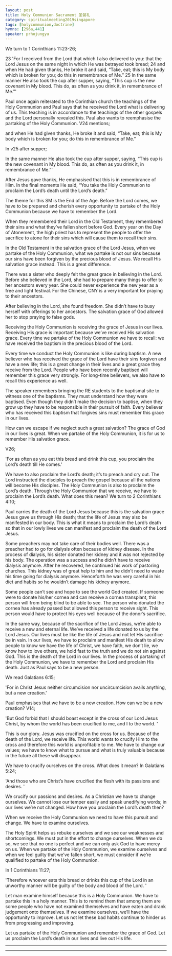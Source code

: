 ```yaml
---
layout: post
title: Holy Communion Sacrament 圣餐礼
category: spiritualmeeting2019singapore
tags: [holycommunion,doctrine]
hymns: [296a,441]
speaker: prhojungyu
---
```


We turn to 1 Corinthians 11:23-26; 

23 'For I received from the Lord that which I also delivered to you: that the Lord Jesus on the same night in which He was betrayed took bread; 
24 and when He had given thanks, He broke it and said, “Take, eat; this is My body which is broken for you; do this in remembrance of Me.”
25 In the same manner He also took the cup after supper, saying, “This cup is the new covenant in My blood. This do, as often as you drink it, in remembrance of Me.”'

Paul once again reiterated to the Corinthian church the teachings of the Holy Communion and Paul says that he received the Lord what is delivering of us. This teaching is in accordance to the teachings of the other gospels and the Lord personally revealed this. Paul also wants to reemphasise the partaking of the Holy Communion. V24 mentions; 

and when He had given thanks, He broke it and said, “Take, eat; this is My body which is broken for you; do this in remembrance of Me.”

In v25 after supper; 

 In the same manner He also took the cup after supper, saying, “This cup is the new covenant in My blood. This do, as often as you drink it, in remembrance of Me.”'

After Jesus gave thanks, He emphasised that this is in remembrance of Him. In the final moments He said, “You take the Holy Communion to proclaim the Lord’s death until the Lord’s death.”

The theme for this SM is the End of the Age. Before the Lord comes, we have to be prepared and cherish every opportunity to partake of the Holy Communion because we have to remember the Lord. 

When they remembered their Lord in the Old Testament, they remembered their sins and what they’ve fallen short before God. Every year on the Day of Atonement, the high priest has to represent the people to offer the sacrifice to atone for their sins which will cause them to recall their sins. 

In the Old Testament in the salvation grace of the Lord Jesus, when we partake of the Holy Communion, what we partake is not our sins because our sins have been forgiven by the precious blood of Jesus. We recall His salvation grace instead. This is a great difference. 

There was a sister who deeply felt the great grace in believing in the Lord. Before she believed in the Lord, she had to prepare many things to offer to her ancestors every year. She could never experience the new year as a free and light festival. For the Chinese, CNY is a very important for praying to their ancestors. 

After believing in the Lord, she found freedom. She didn’t have to busy herself with offerings to her ancestors. The salvation grace of God allowed her to stop praying to false gods. 

Receiving the Holy Communion is receiving the grace of Jesus in our lives. Receiving His grace is important because we’ve received His salvation grace. Every time we partake of the Holy Communion we have to recall: we have received the baptism in the precious blood of the Lord. 

Every time we conduct the Holy Communion is like during baptism. A new believer who has received the grace of the Lord have their sins forgiven and have a new life; this is a great change in their lives and a great grace they receive from the Lord. People who have been recently baptised will remember this grace very strongly. For long-time believers, we also have to recall this experience as well. 

The speaker remembers bringing the RE students to the baptismal site to witness one of the baptisms. They must understand how they were baptised. Even though they didn’t make the decision to baptise, when they grow up they have to be responsible in their pursuit of faith. Every believer who has received this baptism that forgives sins must remember this grace in our lives. 

How can we escape if we neglect such a great salvation? The grace of God in our lives is great. When we partake of the Holy Communion, it is for us to remember His salvation grace. 

V26; 

'For as often as you eat this bread and drink this cup, you proclaim the Lord’s death till He comes.'

We have to also proclaim the Lord’s death; it’s to preach and cry out. The Lord instructed the disciples to preach the gospel because all the nations will become His disciples. The Holy Communion is also to proclaim the Lord’s death. Through the Holy Communion that we receive, we have to proclaim the Lord’s death. What does this mean? We turn to 2 Corinthians 4:10; 





Paul carries the death of the Lord Jesus because this is the salvation grace Jesus gave us through His death; that the life of Jesus may also be manifested in our body. This is what it means to proclaim the Lord’s death so that in our lowly lives we can manifest and proclaim the death of the Lord Jesus. 

Some preachers may not take care of their bodies well. There was a preacher had to go for dialysis often because of kidney disease. In the process of dialysis, his sister donated her kidney and it was not rejected by his body. The operation was a success and he didn’t have to receive dialysis anymore. After he recovered, he continued his work of pastoring churches. This kidney was of great help to him and he didn’t need to waste his time going for dialysis anymore. Henceforth he was very careful in his diet and habits so he wouldn’t damage his kidney anymore. 

Some people can’t see and hope to see the world God created. If someone were to donate his/her cornea and can receive a cornea transplant, this person will from being blind to be able to see. The person who donated the cornea has already passed but allowed this person to receive sight. This person would have to protect his eyes well because of the donor’s sacrifice. 

In the same way, because of the sacrifice of the Lord Jesus, we’re able to receive a new and eternal life. We’ve received a life donated to us by the Lord Jesus. Our lives must be like the life of Jesus and not let His sacrifice be in vain. In our lives, we have to proclaim and manifest His death to allow people to know we have the life of Christ, we have faith, we don’t lie, we know how to love others, we hold fast to the truth and we do not sin against God. This is the death of the Lord in our lives. In the process of partaking of the Holy Communion, we have to remember the Lord and proclaim His death. Just as Paul says to be a new person. 

We read Galatians 6:15; 

'For in Christ Jesus neither circumcision nor uncircumcision avails anything, but a new creation.'

Paul emphasises that we have to be a new creation. How can we be a new creation? V14; 

'But God forbid that I should boast except in the cross of our Lord Jesus Christ, by whom the world has been crucified to me, and I to the world. '

This is our glory. Jesus was crucified on the cross for us. Because of the death of the Lord, we receive life. This world wants to crucify Him to the cross and therefore this world is unprofitable to me. We have to change our values; we have to know what to pursue and what is truly valuable because in the future all these will disappear. 

We have to crucify ourselves on the cross. What does it mean? In Galatians 5:24; 

'And those who are Christ’s have crucified the flesh with its passions and desires. '

We crucify our passions and desires. As a Christian we have to change ourselves. We cannot lose our temper easily and speak unedifying words; in our lives we’re not changed. How have you proclaim the Lord’s death then? 

When we receive the Holy Communion we need to have this pursuit and change. We have to examine ourselves. 

The Holy Spirit helps us rebuke ourselves and we see our weaknesses and shortcomings. We must put in the effort to change ourselves. When we do so, we see that no one is perfect and we can only ask God to have mercy on us. When we partake of the Holy Communion, we examine ourselves and when we feel guilty that we’ve fallen short, we must consider if we’re qualified to partake of the Holy Communion. 

In 1 Corinthians 11:27; 

'Therefore whoever eats this bread or drinks this cup of the Lord in an unworthy manner will be guilty of the body and blood of the Lord. '

Let man examine himself because this is a Holy Communion. We have to partake this in a holy manner. This is to remind them that among them are some people who have not examined themselves and have eaten and drank judgement onto themselves. If we examine ourselves, we’ll have the opportunity to improve. Let us not let these bad habits continue to hinder us from progressing and improving. 

Let us partake of the Holy Communion and remember the grace of God. Let us proclaim the Lord’s death in our lives and live out His life. 


----
****

